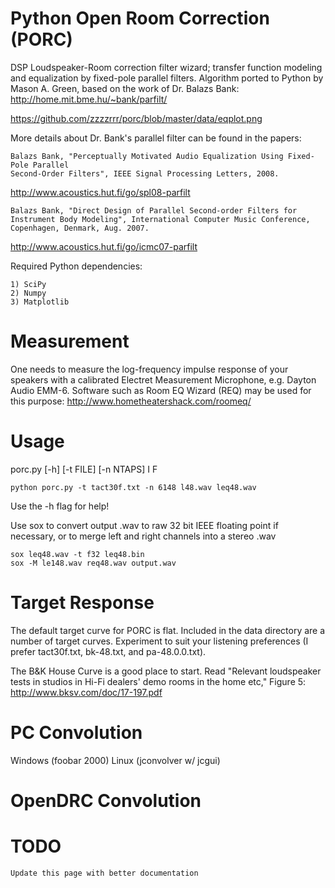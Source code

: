 Python Open Room Correction (PORC)
==================================

DSP Loudspeaker-Room correction filter wizard; transfer function modeling and equalization 
by fixed-pole parallel filters. Algorithm ported to Python by Mason A. Green, based on the work 
of Dr. Balazs Bank: http://home.mit.bme.hu/~bank/parfilt/

https://github.com/zzzzrrr/porc/blob/master/data/eqplot.png

More details about Dr. Bank's parallel filter can be found in the papers:

	Balazs Bank, "Perceptually Motivated Audio Equalization Using Fixed-Pole Parallel
	Second-Order Filters", IEEE Signal Processing Letters, 2008.

http://www.acoustics.hut.fi/go/spl08-parfilt

	Balazs Bank, "Direct Design of Parallel Second-order Filters for
	Instrument Body Modeling", International Computer Music Conference,
	Copenhagen, Denmark, Aug. 2007.

http://www.acoustics.hut.fi/go/icmc07-parfilt
	
Required Python dependencies:

	1) SciPy
	2) Numpy
	3) Matplotlib

Measurement
===========

One needs to measure the log-frequency impulse response of your speakers with a 
calibrated Electret Measurement Microphone, e.g. Dayton Audio EMM-6. Software 
such as Room EQ Wizard (REQ) may be used for this purpose:
http://www.hometheatershack.com/roomeq/

Usage
=====

porc.py [-h] [-t FILE] [-n NTAPS] I F

	python porc.py -t tact30f.txt -n 6148 l48.wav leq48.wav

Use the -h flag for help!

Use sox to convert output .wav to raw 32 bit IEEE floating point if necessary,
or to merge left and right channels into a stereo .wav 

	sox leq48.wav -t f32 leq48.bin
    sox -M le148.wav req48.wav output.wav

Target Response
===============

The default target curve for PORC is flat. Included in the data directory are a number 
of target curves. Experiment to suit your listening preferences (I prefer tact30f.txt, bk-48.txt, 
and pa-48.0.0.txt).

The B&K House Curve is a good place to start. Read "Relevant loudspeaker tests 
in studios in Hi-Fi dealers' demo rooms in the home etc," Figure 5:
http://www.bksv.com/doc/17-197.pdf

PC Convolution
==============

Windows (foobar 2000)
Linux (jconvolver w/ jcgui)

OpenDRC Convolution
===================

TODO
====

	Update this page with better documentation
	
